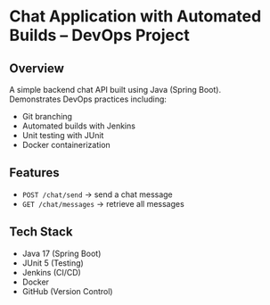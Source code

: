 # Chat Application with Automated Builds – DevOps Project

## Overview
A simple backend chat API built using Java (Spring Boot).  
Demonstrates DevOps practices including:
- Git branching
- Automated builds with Jenkins
- Unit testing with JUnit
- Docker containerization

## Features
- `POST /chat/send` → send a chat message
- `GET /chat/messages` → retrieve all messages

## Tech Stack
- Java 17 (Spring Boot)
- JUnit 5 (Testing)
- Jenkins (CI/CD)
- Docker
- GitHub (Version Control)

